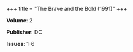 +++
title = "The Brave and the Bold (1991)"
+++



**Volume**: 2

**Publisher**: DC

**Issues**: 1-6